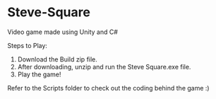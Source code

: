 # Steve-Square
Video game made using Unity and C#

Steps to Play:
  1. Download the Build zip file.
  2. After downloading, unzip and run the Steve Square.exe file.
  3. Play the game!
  
Refer to the Scripts folder to check out the coding behind the game :)
